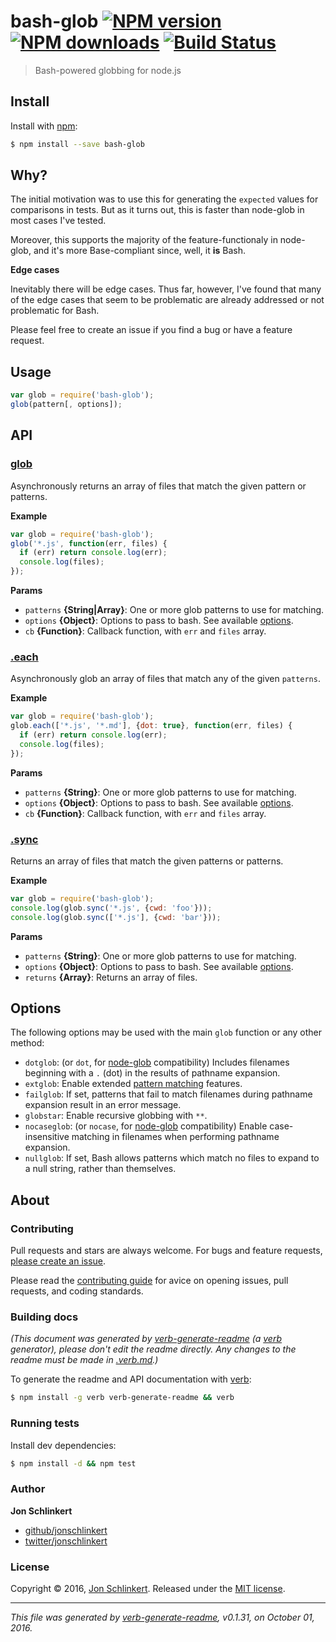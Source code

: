 # bash-glob [![NPM version](https://img.shields.io/npm/v/bash-glob.svg?style=flat)](https://www.npmjs.com/package/bash-glob) [![NPM downloads](https://img.shields.io/npm/dm/bash-glob.svg?style=flat)](https://npmjs.org/package/bash-glob) [![Build Status](https://img.shields.io/travis/jonschlinkert/bash-glob.svg?style=flat)](https://travis-ci.org/jonschlinkert/bash-glob)

> Bash-powered globbing for node.js

## Install

Install with [npm](https://www.npmjs.com/):

```sh
$ npm install --save bash-glob
```

## Why?

The initial motivation was to use this for generating the `expected` values for comparisons in tests. But as it turns out, this is faster than node-glob in most cases I've tested.

Moreover, this supports the majority of the feature-functionaly in node-glob, and it's more Base-compliant since, well, it **is** Bash.

**Edge cases**

Inevitably there will be edge cases. Thus far, however, I've found that many of the edge cases that seem to be problematic are already addressed or not problematic for Bash.

Please feel free to create an issue if you find a bug or have a feature request.

## Usage

```js
var glob = require('bash-glob');
glob(pattern[, options]);
```

## API

### [glob](index.js#L33)

Asynchronously returns an array of files that match the given pattern or patterns.

**Example**

```js
var glob = require('bash-glob');
glob('*.js', function(err, files) {
  if (err) return console.log(err);
  console.log(files);
});
```

**Params**

* `patterns` **{String|Array}**: One or more glob patterns to use for matching.
* `options` **{Object}**: Options to pass to bash. See available [options](#options).
* `cb` **{Function}**: Callback function, with `err` and `files` array.

### [.each](index.js#L97)

Asynchronously glob an array of files that match any of the given `patterns`.

**Example**

```js
var glob = require('bash-glob');
glob.each(['*.js', '*.md'], {dot: true}, function(err, files) {
  if (err) return console.log(err);
  console.log(files);
});
```

**Params**

* `patterns` **{String}**: One or more glob patterns to use for matching.
* `options` **{Object}**: Options to pass to bash. See available [options](#options).
* `cb` **{Function}**: Callback function, with `err` and `files` array.

### [.sync](index.js#L153)

Returns an array of files that match the given patterns or patterns.

**Example**

```js
var glob = require('bash-glob');
console.log(glob.sync('*.js', {cwd: 'foo'}));
console.log(glob.sync(['*.js'], {cwd: 'bar'}));
```

**Params**

* `patterns` **{String}**: One or more glob patterns to use for matching.
* `options` **{Object}**: Options to pass to bash. See available [options](#options).
* `returns` **{Array}**: Returns an array of files.

## Options

The following options may be used with the main `glob` function or any other method:

* `dotglob`: (or `dot`, for [node-glob](https://github.com/Crafity/node-glob) compatibility) Includes filenames beginning with a `.` (dot) in the results of pathname expansion.
* `extglob`: Enable extended [pattern matching](http://wiki.bash-hackers.org/syntax/pattern) features.
* `failglob`: If set, patterns that fail to match filenames during pathname expansion result in an error message.
* `globstar`: Enable recursive globbing with `**`.
* `nocaseglob`: (or `nocase`, for [node-glob](https://github.com/Crafity/node-glob) compatibility) Enable case-insensitive matching in filenames when performing pathname expansion.
* `nullglob`: If set, Bash allows patterns which match no files to expand to a null string, rather than themselves.

## About

### Contributing

Pull requests and stars are always welcome. For bugs and feature requests, [please create an issue](../../issues/new).

Please read the [contributing guide](.github/contributing.md) for avice on opening issues, pull requests, and coding standards.

### Building docs

_(This document was generated by [verb-generate-readme](https://github.com/verbose/verb-generate-readme) (a [verb](https://github.com/verbose/verb) generator), please don't edit the readme directly. Any changes to the readme must be made in [.verb.md](.verb.md).)_

To generate the readme and API documentation with [verb](https://github.com/verbose/verb):

```sh
$ npm install -g verb verb-generate-readme && verb
```

### Running tests

Install dev dependencies:

```sh
$ npm install -d && npm test
```

### Author

**Jon Schlinkert**

* [github/jonschlinkert](https://github.com/jonschlinkert)
* [twitter/jonschlinkert](http://twitter.com/jonschlinkert)

### License

Copyright © 2016, [Jon Schlinkert](https://github.com/jonschlinkert).
Released under the [MIT license](https://github.com/jonschlinkert/bash-glob/blob/master/LICENSE).

***

_This file was generated by [verb-generate-readme](https://github.com/verbose/verb-generate-readme), v0.1.31, on October 01, 2016._